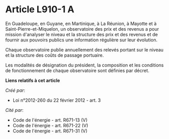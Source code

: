 # Article L910-1 A

En Guadeloupe, en Guyane, en Martinique, à La Réunion, à Mayotte et à Saint-Pierre-et-Miquelon, un observatoire des prix et
des revenus a pour mission d'analyser le niveau et la structure des prix et des revenus et de fournir aux pouvoirs publics
une information régulière sur leur évolution.

Chaque observatoire publie annuellement des relevés portant sur le niveau et la structure des coûts de passage portuaire.

Les modalités de désignation du président, la composition et les conditions de fonctionnement de chaque observatoire sont
définies par décret.

**Liens relatifs à cet article**

_Créé par_:

  - Loi n°2012-260 du 22 février 2012 - art. 3

_Cité par_:

  - Code de l'énergie - art. R671-13 (V)
  - Code de l'énergie - art. R671-22 (V)
  - Code de l'énergie - art. R671-31 (V)
